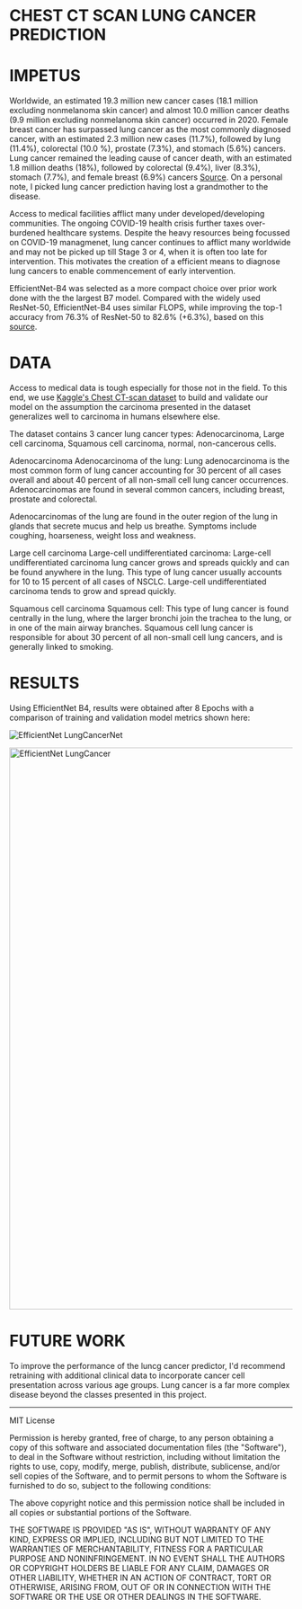 # CHEST CT SCAN LUNG CANCER PREDICTION

# IMPETUS 
Worldwide, an estimated 19.3 million new cancer cases (18.1 million excluding nonmelanoma skin cancer) and almost 10.0 million cancer deaths (9.9 million excluding nonmelanoma skin cancer) occurred in 2020. Female breast cancer has surpassed lung cancer as the most commonly diagnosed cancer, with an estimated 2.3 million new cases (11.7%), followed by lung (11.4%), colorectal (10.0 %), prostate (7.3%), and stomach (5.6%) cancers. Lung cancer remained the leading cause of cancer death, with an estimated 1.8 million deaths (18%), followed by colorectal (9.4%), liver (8.3%), stomach (7.7%), and female breast (6.9%) cancers [Source](https://acsjournals.onlinelibrary.wiley.com/doi/10.3322/caac.21660). On a personal note, I picked lung cancer prediction having lost a grandmother to the disease.

Access to medical facilities afflict many under developed/developing communities. The ongoing COVID-19 health crisis further taxes over-burdened healthcare systems. Despite the heavy resources being focussed on COVID-19 managmenet, lung cancer continues to afflict many worldwide and may not be picked up till Stage 3 or 4, when it is often too late for intervention. This motivates the creation of a efficient means to diagnose lung cancers to enable commencement of early intervention.

EfficientNet-B4 was selected as a more compact choice over prior work done with the the largest B7 model. Compared with the widely used ResNet-50, EfficientNet-B4 uses similar FLOPS, while improving the top-1 accuracy from 76.3% of ResNet-50 to 82.6% (+6.3%), based on this [source](https://ai.googleblog.com/2019/05/efficientnet-improving-accuracy-and.html).

# DATA

Access to medical data is tough especially for those not in the field. To this end, we use [Kaggle's Chest CT-scan dataset](https://www.kaggle.com/datasets/mohamedhanyyy/chest-ctscan-images) to build and validate our model on the assumption the carcinoma presented in the dataset generalizes well to carcinoma in humans elsewhere else. 

The dataset contains 3 cancer lung cancer types: Adenocarcinoma, Large cell carcinoma, Squamous cell carcinoma, normal, non-cancerous cells.

Adenocarcinoma Adenocarcinoma of the lung: Lung adenocarcinoma is the most common form of lung cancer accounting for 30 percent of all cases overall and about 40 percent of all non-small cell lung cancer occurrences. Adenocarcinomas are found in several common cancers, including breast, prostate and colorectal.

Adenocarcinomas of the lung are found in the outer region of the lung in glands that secrete mucus and help us breathe. Symptoms include coughing, hoarseness, weight loss and weakness.

Large cell carcinoma Large-cell undifferentiated carcinoma: Large-cell undifferentiated carcinoma lung cancer grows and spreads quickly and can be found anywhere in the lung. This type of lung cancer usually accounts for 10 to 15 percent of all cases of NSCLC. Large-cell undifferentiated carcinoma tends to grow and spread quickly.

Squamous cell carcinoma Squamous cell: This type of lung cancer is found centrally in the lung, where the larger bronchi join the trachea to the lung, or in one of the main airway branches. Squamous cell lung cancer is responsible for about 30 percent of all non-small cell lung cancers, and is generally linked to smoking.

# RESULTS

Using EfficientNet B4, results were obtained after 8 Epochs with a comparison of training and validation model metrics shown here:

![EfficientNet LungCancerNet](https://user-images.githubusercontent.com/40510434/166460944-df78e6b7-2327-4b8e-a5a6-b2f2d0bdfcaf.PNG)

<img width="1000" alt="EfficientNet LungCancer" src="https://user-images.githubusercontent.com/40510434/166460333-a12ac703-6e2b-453c-821f-27352b9574e4.PNG">

# FUTURE WORK

To improve the performance of the luncg cancer predictor,  I'd recommend retraining with additional clinical data to incorporate cancer cell presentation across various age groups. Lung cancer is a far more complex disease beyond the classes presented in this project.


--------------------------------------------------------------------------
MIT License

Permission is hereby granted, free of charge, to any person obtaining
a copy of this software and associated documentation files (the
"Software"), to deal in the Software without restriction, including
without limitation the rights to use, copy, modify, merge, publish,
distribute, sublicense, and/or sell copies of the Software, and to
permit persons to whom the Software is furnished to do so, subject to
the following conditions:

The above copyright notice and this permission notice shall be
included in all copies or substantial portions of the Software.

THE SOFTWARE IS PROVIDED "AS IS", WITHOUT WARRANTY OF ANY KIND,
EXPRESS OR IMPLIED, INCLUDING BUT NOT LIMITED TO THE WARRANTIES OF
MERCHANTABILITY, FITNESS FOR A PARTICULAR PURPOSE AND
NONINFRINGEMENT. IN NO EVENT SHALL THE AUTHORS OR COPYRIGHT HOLDERS BE
LIABLE FOR ANY CLAIM, DAMAGES OR OTHER LIABILITY, WHETHER IN AN ACTION
OF CONTRACT, TORT OR OTHERWISE, ARISING FROM, OUT OF OR IN CONNECTION
WITH THE SOFTWARE OR THE USE OR OTHER DEALINGS IN THE SOFTWARE.
